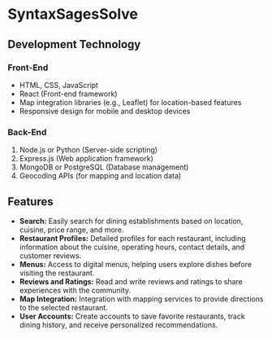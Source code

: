 # SyntaxSagesSolve
## Development Technology
### Front-End
- HTML, CSS, JavaScript
- React (Front-end framework)
- Map integration libraries (e.g., Leaflet) for location-based features
- Responsive design for mobile and desktop devices
### Back-End
1. Node.js or Python (Server-side scripting)
2. Express.js (Web application framework)
3. MongoDB or PostgreSQL (Database management)
4. Geocoding APIs (for mapping and location data)
## Features

- **Search:** Easily search for dining establishments based on location, cuisine, price range, and more.
- **Restaurant Profiles:** Detailed profiles for each restaurant, including information about the cuisine, operating hours, contact details, and customer reviews.
- **Menus:** Access to digital menus, helping users explore dishes before visiting the restaurant.
- **Reviews and Ratings:** Read and write reviews and ratings to share experiences with the community.
- **Map Integration:** Integration with mapping services to provide directions to the selected restaurant.
- **User Accounts:** Create accounts to save favorite restaurants, track dining history, and receive personalized recommendations.

